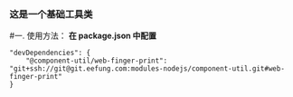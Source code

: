 ### 这是一个基础工具类

#一. 使用方法：
**在 package.json 中配置**
```
"devDependencies": {
    "@component-util/web-finger-print": "git+ssh://git@git.eefung.com:modules-nodejs/component-util.git#web-finger-print"
}
```
